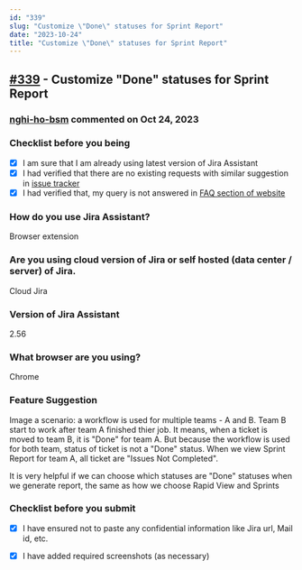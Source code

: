 ```yaml
---
id: "339"
slug: "Customize \"Done\" statuses for Sprint Report"
date: "2023-10-24"
title: "Customize \"Done\" statuses for Sprint Report"
---
```



## [#339](https://github.com/shridhar-tl/jira-assistant/issues/339) - Customize "Done" statuses for Sprint Report

### [nghi-ho-bsm](https://github.com/nghi-ho-bsm) commented on Oct 24, 2023

### Checklist before you being

- [X] I am sure that I am already using latest version of Jira Assistant
- [X] I had verified that there are no existing requests with similar suggestion in [issue tracker](https://github.com/shridhar-tl/jira-assistant/issues)
- [X] I had verified that, my query is not answered in [FAQ section of website](https://www.jiraassistant.com/faq)

### How do you use Jira Assistant?

Browser extension

### Are you using cloud version of Jira or self hosted (data center / server) of Jira.

Cloud Jira

### Version of Jira Assistant

2.56

### What browser are you using?

Chrome

### Feature Suggestion

Image a scenario: a workflow is used for multiple teams - A and B. Team B start to work after team A finished thier job. It means, when a ticket is moved to team B, it is "Done" for team A. But because the workflow is used for both team, status of ticket is not a "Done" status. When we view Sprint Report for team A, all ticket are "Issues Not Completed".

It is very helpful if we can choose which statuses are "Done" statuses when we generate report, the same as how we choose Rapid View and Sprints

### Checklist before you submit

- [X] I have ensured not to paste any confidential information like Jira url, Mail id, etc.
- [X] I have added required screenshots (as necessary)


